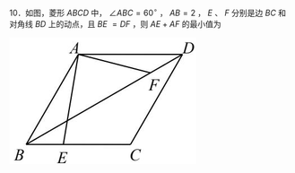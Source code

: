 10．如图，菱形 $A B C D$ 中， $\angle A B C = 6 0 ^ { \circ }$ ， $A B { = } 2$ ， $E$ 、 $F$ 分别是边 $B C$ 和对角线 $B D$ 上的动点，且 $B E$ $= D F$ ，则 $A E { + } A F$ 的最小值为

![](<../../qs_image_DB/专题2-6__逆等线之乾坤大挪移（解析版）/756029d848949fce8455b06c25c13899467ad4668e65b4c938b9e7f6a9aa64ae.jpg>)
